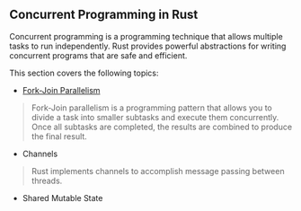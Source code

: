 ## Concurrent Programming in Rust

Concurrent programming is a programming technique that allows multiple tasks to
run independently. Rust provides powerful abstractions for writing concurrent 
programs that are safe and efficient. 

This section covers the following topics:
- [Fork-Join Parallelism](docs/fork-join.md)
> Fork-Join parallelism is a programming pattern that allows you to divide a task 
> into smaller subtasks and execute them concurrently. Once all subtasks are 
> completed, the results are combined to produce the final result.

- Channels
> Rust implements channels to accomplish message passing between threads.

- Shared Mutable State
